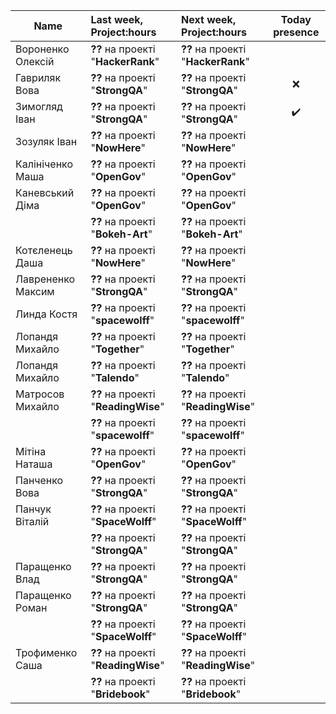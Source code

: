 | Name              | Last week, Project:hours           |Next week, Project:hours            | Today presence               |
| -------------     |:--------------                     | :-----                             |:-----:                       |
| Вороненко Олексій | **??** на проекті "**HackerRank**" |**??** на проекті "**HackerRank**"  |                              |                 
| Гавриляк Вова     | **??** на проекті "**StrongQA**"   |**??** на проекті "**StrongQA**"    |  :x:                         |
| Зимогляд Іван     | **??** на проекті "**StrongQA**"   |**??** на проекті "**StrongQA**"    |  :heavy_check_mark:          |                  
| Зозуляк Іван      | **??** на проекті "**NowHere**"    |**??** на проекті "**NowHere**"     |                              |
| Калініченко Маша  | **??** на проекті "**OpenGov**"    |**??** на проекті "**OpenGov**"     |                              |
| Каневський Діма   | **??** на проекті "**OpenGov**"    |**??** на проекті "**OpenGov**"     |                              |
|                   | **??** на проекті "**Bokeh-Art**"  |**??** на проекті "**Bokeh-Art**"   |                              |
| Котєленець Даша   | **??** на проекті "**NowHere**"    |**??** на проекті "**NowHere**"     |                              |
| Лаврененко Максим | **??** на проекті "**StrongQA**"   |**??** на проекті "**StrongQA**"    |                              |
| Линда Костя       | **??** на проекті "**spacewolff**" |**??** на проекті "**spacewolff**"  |                              |
| Лопандя Михайло   | **??** на проекті "**Together**"   |**??** на проекті "**Together**"    |                              |
| Лопандя Михайло   | **??** на проекті "**Talendo**"    |**??** на проекті "**Talendo**"     |                              |
| Матросов Михайло  | **??** на проекті "**ReadingWise**"|**??** на проекті "**ReadingWise**" |                              |
|                   | **??** на проекті "**spacewolff**" |**??** на проекті "**spacewolff**"  |                              |
| Мітіна Наташа     | **??** на проекті "**OpenGov**"    |**??** на проекті "**OpenGov**"     |                              |
| Панченко Вова     | **??** на проекті "**StrongQA**"   |**??** на проекті "**StrongQA**"    |                              |
| Панчук Віталій    | **??** на проекті "**SpaceWolff**" |**??** на проекті "**SpaceWolff**"  |                              |
|                   | **??** на проекті "**StrongQA**"   |**??** на проекті "**StrongQA**"    |                              |
| Паращенко Влад    | **??** на проекті "**StrongQA**"   |**??** на проекті "**StrongQA**"    |                              |
| Паращенко Роман   | **??** на проекті "**StrongQA**"   |**??** на проекті "**StrongQA**"    |                              |
|                   | **??** на проекті "**SpaceWolff**" |**??** на проекті "**SpaceWolff**"  |                              |
| Трофименко Саша   | **??** на проекті "**ReadingWise**"|**??** на проекті "**ReadingWise**" |                              |
|                   | **??** на проекті "**Bridebook**"  |**??** на проекті "**Bridebook**"   |                              |
